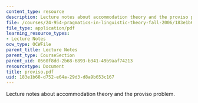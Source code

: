 ```yaml
---
content_type: resource
description: Lecture notes about accommodation theory and the proviso problem.
file: /courses/24-954-pragmatics-in-linguistic-theory-fall-2006/183e1b68d752e64a29d3d8a9b653c167_proviso.pdf
file_type: application/pdf
learning_resource_types:
- Lecture Notes
ocw_type: OCWFile
parent_title: Lecture Notes
parent_type: CourseSection
parent_uid: 0560f8dd-2b68-6893-b341-49b9aaf74213
resourcetype: Document
title: proviso.pdf
uid: 183e1b68-d752-e64a-29d3-d8a9b653c167
---
```

Lecture notes about accommodation theory and the proviso problem.

